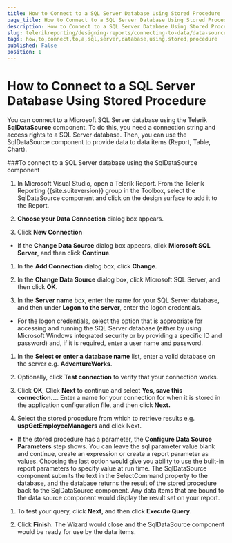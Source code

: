```yaml
---
title: How to Connect to a SQL Server Database Using Stored Procedure
page_title: How to Connect to a SQL Server Database Using Stored Procedure | for Telerik Reporting Documentation
description: How to Connect to a SQL Server Database Using Stored Procedure
slug: telerikreporting/designing-reports/connecting-to-data/data-source-components/sqldatasource-component/-how-to/how-to-connect-to-a-sql-server-database-using-stored-procedure
tags: how,to,connect,to,a,sql,server,database,using,stored,procedure
published: False
position: 1
---
```


# How to Connect to a SQL Server Database Using Stored Procedure



You can connect to a Microsoft SQL Server database using the Telerik       __SqlDataSource__ component. To do this, you need a connection string and access       rights to a SQL Server database. Then, you can use the SqlDataSource component       to provide data to data items (Report, Table, Chart).

###To connect to a SQL Server database using the SqlDataSource component

1. In Microsoft Visual Studio, open a Telerik Report. From the              Telerik Reporting {{site.suiteversion}} group in the Toolbox, select the              SqlDataSource component and click on the design surface to add it              to the Report.

1. __Choose your Data Connection__ dialog box appears.

1. Click __New Connection__

+ If the __Change Data Source__ dialog box appears, click 
            __Microsoft SQL Server__, and then click __Continue__.

1. In the __Add Connection__ dialog box,              click __Change__.

1. In the __Change Data Source__ dialog box, click Microsoft SQL Server,             and then click __OK__.

1. In the __Server name__ box, enter the name for your SQL Server database,             and then under __Logon to the server__, enter the logon credentials.

+ For the logon credentials, select the option that is appropriate for accessing and running the SQL Server database (either by using Microsoft Windows integrated security or by providing a specific ID and password) and, if it is required, enter a user name and password.

1. In the __Select or enter a database name__ list,             enter a valid database on the server e.g. __AdventureWorks__.

1. Optionally, click __Test connection__ to verify that your              connection works.

1. Click __OK__, Click __Next__              to continue and select __Yes, save this connection…__.              Enter a name for your connection for when it is stored in the application              configuration file, and then click __Next.__

1. Select the stored procedure from which to retrieve results             e.g. __uspGetEmployeeManagers__ and click Next.

+ If the stored procedure has a parameter, the __Configure Data              Source Parameters__ step shows. You can leave the sql parameter value              blank and continue, create an expression or create a report parameter             as values. Choosing the last option would give you ability to use the             built-in report parameters to specify value at run time. The              SqlDataSource component submits the text in the SelectCommand property             to the database, and the database returns the result of the stored              procedure back to the SqlDataSource component. Any data items that are              bound to the data source component would display the result set on your              report.

1. To test your query, click __Next__, and then              click __Execute Query__.

1. Click __Finish__. The Wizard would close              and the SqlDataSource component would be ready for use by the data              items.
